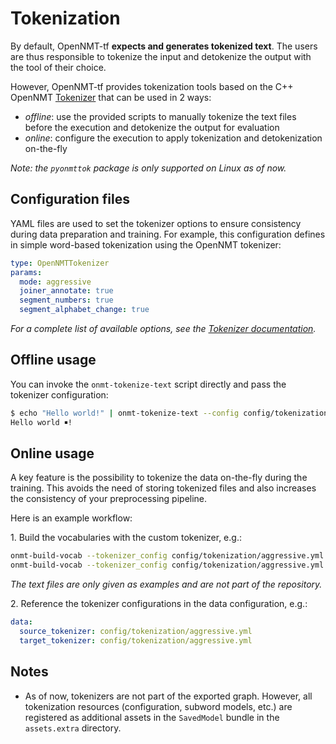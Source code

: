 # Tokenization

By default, OpenNMT-tf **expects and generates tokenized text**. The users are thus responsible to tokenize the input and detokenize the output with the tool of their choice.

However, OpenNMT-tf provides tokenization tools based on the C++ OpenNMT [Tokenizer](https://github.com/OpenNMT/Tokenizer) that can be used in 2 ways:

* *offline*: use the provided scripts to manually tokenize the text files before the execution and detokenize the output for evaluation
* *online*: configure the execution to apply tokenization and detokenization on-the-fly

*Note: the `pyonmttok` package is only supported on Linux as of now.*

## Configuration files

YAML files are used to set the tokenizer options to ensure consistency during data preparation and training. For example, this configuration defines in simple word-based tokenization using the OpenNMT tokenizer:

```yaml
type: OpenNMTTokenizer
params:
  mode: aggressive
  joiner_annotate: true
  segment_numbers: true
  segment_alphabet_change: true
```

*For a complete list of available options, see the [Tokenizer documentation](https://github.com/OpenNMT/Tokenizer/blob/master/docs/options.md).*

## Offline usage

You can invoke the `onmt-tokenize-text` script directly and pass the tokenizer configuration:

```bash
$ echo "Hello world!" | onmt-tokenize-text --config config/tokenization/aggressive.yml
Hello world ￭!
```

## Online usage

A key feature is the possibility to tokenize the data on-the-fly during the training. This avoids the need of storing tokenized files and also increases the consistency of your preprocessing pipeline.

Here is an example workflow:

1\. Build the vocabularies with the custom tokenizer, e.g.:

```bash
onmt-build-vocab --tokenizer_config config/tokenization/aggressive.yml --size 50000 --save_vocab data/enfr/en-vocab.txt data/enfr/en-train.txt
onmt-build-vocab --tokenizer_config config/tokenization/aggressive.yml --size 50000 --save_vocab data/enfr/fr-vocab.txt data/enfr/fr-train.txt
```

*The text files are only given as examples and are not part of the repository.*

2\. Reference the tokenizer configurations in the data configuration, e.g.:

```yaml
data:
  source_tokenizer: config/tokenization/aggressive.yml
  target_tokenizer: config/tokenization/aggressive.yml
```

## Notes

* As of now, tokenizers are not part of the exported graph. However, all tokenization resources (configuration, subword models, etc.) are registered as additional assets in the `SavedModel` bundle in the `assets.extra` directory.

